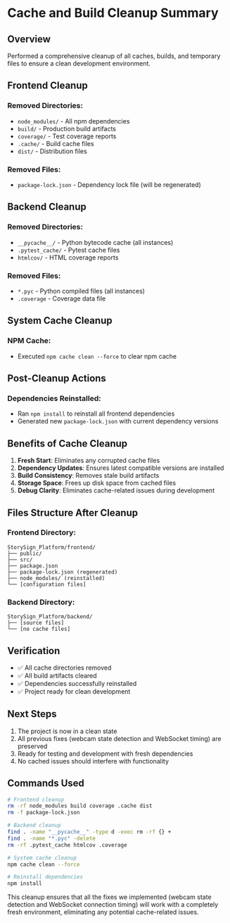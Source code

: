 # Cache and Build Cleanup Summary

## Overview

Performed a comprehensive cleanup of all caches, builds, and temporary files to ensure a clean development environment.

## Frontend Cleanup

### Removed Directories:

- `node_modules/` - All npm dependencies
- `build/` - Production build artifacts
- `coverage/` - Test coverage reports
- `.cache/` - Build cache files
- `dist/` - Distribution files

### Removed Files:

- `package-lock.json` - Dependency lock file (will be regenerated)

## Backend Cleanup

### Removed Directories:

- `__pycache__/` - Python bytecode cache (all instances)
- `.pytest_cache/` - Pytest cache files
- `htmlcov/` - HTML coverage reports

### Removed Files:

- `*.pyc` - Python compiled files (all instances)
- `.coverage` - Coverage data file

## System Cache Cleanup

### NPM Cache:

- Executed `npm cache clean --force` to clear npm cache

## Post-Cleanup Actions

### Dependencies Reinstalled:

- Ran `npm install` to reinstall all frontend dependencies
- Generated new `package-lock.json` with current dependency versions

## Benefits of Cache Cleanup

1. **Fresh Start**: Eliminates any corrupted cache files
2. **Dependency Updates**: Ensures latest compatible versions are installed
3. **Build Consistency**: Removes stale build artifacts
4. **Storage Space**: Frees up disk space from cached files
5. **Debug Clarity**: Eliminates cache-related issues during development

## Files Structure After Cleanup

### Frontend Directory:

```
StorySign_Platform/frontend/
├── public/
├── src/
├── package.json
├── package-lock.json (regenerated)
├── node_modules/ (reinstalled)
└── [configuration files]
```

### Backend Directory:

```
StorySign_Platform/backend/
├── [source files]
└── [no cache files]
```

## Verification

- ✅ All cache directories removed
- ✅ All build artifacts cleared
- ✅ Dependencies successfully reinstalled
- ✅ Project ready for clean development

## Next Steps

1. The project is now in a clean state
2. All previous fixes (webcam state detection and WebSocket timing) are preserved
3. Ready for testing and development with fresh dependencies
4. No cached issues should interfere with functionality

## Commands Used

```bash
# Frontend cleanup
rm -rf node_modules build coverage .cache dist
rm -f package-lock.json

# Backend cleanup
find . -name "__pycache__" -type d -exec rm -rf {} +
find . -name "*.pyc" -delete
rm -rf .pytest_cache htmlcov .coverage

# System cache cleanup
npm cache clean --force

# Reinstall dependencies
npm install
```

This cleanup ensures that all the fixes we implemented (webcam state detection and WebSocket connection timing) will work with a completely fresh environment, eliminating any potential cache-related issues.
